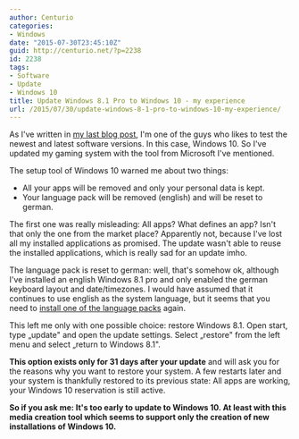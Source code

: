 ```yaml
---
author: Centurio
categories:
- Windows
date: "2015-07-30T23:45:10Z"
guid: http://centurio.net/?p=2238
id: 2238
tags:
- Software
- Update
- Windows 10
title: Update Windows 8.1 Pro to Windows 10 - my experience
url: /2015/07/30/update-windows-8-1-pro-to-windows-10-my-experience/
---
```

As I've written in [my last blog post](http://centurio.net/2015/07/30/how-to-update-to-windows-10-immediately-without-waiting/), I'm one of the guys who likes to test the newest and latest software versions. In this case, Windows 10. So I've updated my gaming system with the tool from Microsoft I've mentioned.

The setup tool of Windows 10 warned me about two things:

  * All your apps will be removed and only your personal data is kept.
  * Your language pack will be removed (english) and will be reset to german.

The first one was really misleading: All apps? What defines an app? Isn't that only the one from the market place? Apparently not, because I've lost all my installed applications as promised. The update wasn't able to reuse the installed applications, which is really sad for an update imho.

The language pack is reset to german: well, that's somehow ok, although I've installed an english Windows 8.1 pro and only enabled the german keyboard layout and date/timezones. I would have assumed that it continues to use english as the system language, but it seems that you need to [install one of the language packs](http://windows.microsoft.com/en-us/windows/language-packs#lptabs=win10) again.

This left me only with one possible choice: restore Windows 8.1. Open start, type &#8222;update" and open the update settings. Select &#8222;restore" from the left menu and select &#8222;return to Windows 8.1".

**This option exists only for 31 days after your update** and will ask you for the reasons why you want to restore your system. A few restarts later and your system is thankfully restored to its previous state: All apps are working, your Windows 10 reservation is still active.

**So if you ask me: It's too early to update to Windows 10. At least with this media creation tool which seems to support only the creation of new installations of Windows 10.**